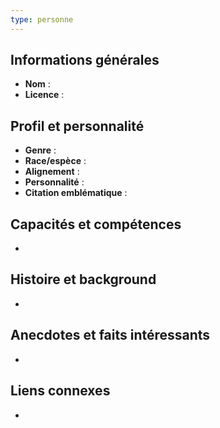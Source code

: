 ```yaml
---
type: personne
---
```


## Informations générales
- **Nom** : 
- **Licence** : 

## Profil et personnalité
- **Genre** : 
- **Race/espèce** : 
- **Alignement** : 
- **Personnalité** : 
- **Citation emblématique** :  
  > 

##  Capacités et compétences
- 

##  Histoire et background
- 

##  Anecdotes et faits intéressants
- 

##  Liens connexes
- 
